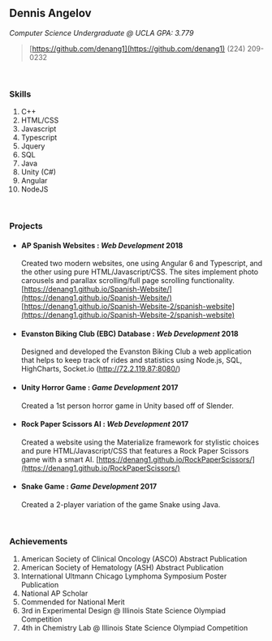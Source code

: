 ## Dennis Angelov
*Computer Science Undergraduate @ UCLA*
*GPA: 3.779*

> [https://github.com/denang1](https://github.com/denang1)
> (224) 209-0232

<br>

### Skills

1. C++
2. HTML/CSS
3. Javascript
4. Typescript
5. Jquery
6. SQL
7. Java
8. Unity (C#)
9. Angular
10. NodeJS

<br>

### Projects

* #### **AP Spanish Websites** : _Web Development_ **2018**

  Created two modern websites, one using Angular 6 and Typescript, and the other using pure HTML/Javascript/CSS. The sites implement photo carousels and parallax scrolling/full page scrolling functionality.
  [https://denang1.github.io/Spanish-Website/](https://denang1.github.io/Spanish-Website/)
  [https://denang1.github.io/Spanish-Website-2/spanish-website](https://denang1.github.io/Spanish-Website-2/spanish-website)

* #### Evanston Biking Club (EBC) Database : _Web Development_ **2018**

  Designed and developed the Evanston Biking Club a web application that helps to keep track of rides and statistics using Node.js, SQL, HighCharts, Socket.io (http://72.2.119.87:8080/)

* #### Unity Horror Game : _Game Development_ **2017**

  Created a 1st person horror game in Unity based off of Slender.

* #### Rock Paper Scissors AI : _Web Development_ **2017**

  Created a website using the Materialize framework for stylistic choices and pure HTML/Javascript/CSS that features a Rock Paper Scissors game with a smart AI.
  [https://denang1.github.io/RockPaperScissors/](https://denang1.github.io/RockPaperScissors/)

* #### Snake Game : _Game Development_ **2017**

  Created a 2-player variation of the game Snake using Java.

<br>

### Achievements

1. American Society of Clinical Oncology (ASCO) Abstract Publication
2. American Society of Hematology (ASH) Abstract Publication
3. International Ultmann Chicago Lymphoma Symposium Poster Publication
4. National AP Scholar
5. Commended for National Merit
6. 3rd in Experimental Design @ Illinois State Science Olympiad Competition
7. 4th in Chemistry Lab @ Illinois State Science Olympiad Competition
